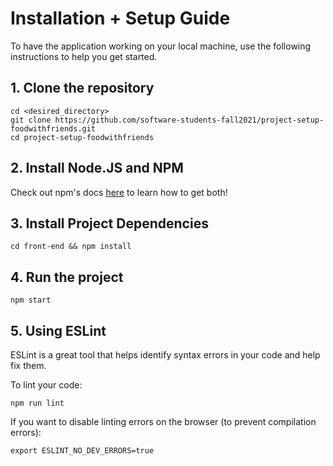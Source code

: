 # Installation + Setup Guide

To have the application working on your local machine, use the following instructions to help you get started.

## 1. Clone the repository
```
cd <desired_directory>
git clone https://github.com/software-students-fall2021/project-setup-foodwithfriends.git
cd project-setup-foodwithfriends
```

## 2. Install Node.JS and NPM
Check out npm's docs [here](https://docs.npmjs.com/downloading-and-installing-node-js-and-npm) to learn how to get both!

## 3. Install Project Dependencies
```
cd front-end && npm install
```

## 4. Run the project
```
npm start
```

## 5. Using ESLint

ESLint is a great tool that helps identify syntax errors in your code and help fix them.

To lint your code: 
```
npm run lint
```

If you want to disable linting errors on the browser (to prevent compilation errors): 
```
export ESLINT_NO_DEV_ERRORS=true
```
